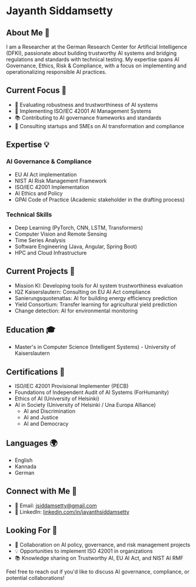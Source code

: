 # Jayanth Siddamsetty

## About Me 👋

I am a Researcher at the German Research Center for Artificial Intelligence (DFKI), passionate about building trustworthy AI systems and bridging regulations and standards with technical testing. My expertise spans AI Governance, Ethics, Risk & Compliance, with a focus on implementing and operationalizing responsible AI practices.

## Current Focus 🎯

- 🔭 Evaluating robustness and trustworthiness of AI systems
- 🌱 Implementing ISO/IEC 42001 AI Management Systems
- 📚 Contributing to AI governance frameworks and standards
- 🤝 Consulting startups and SMEs on AI transformation and compliance

## Expertise 💡

### AI Governance & Compliance
- EU AI Act implementation
- NIST AI Risk Management Framework
- ISO/IEC 42001 Implementation
- AI Ethics and Policy
- GPAI Code of Practice (Academic stakeholder in the drafting process)

### Technical Skills
- Deep Learning (PyTorch, CNN, LSTM, Transformers)
- Computer Vision and Remote Sensing
- Time Series Analysis
- Software Engineering (Java, Angular, Spring Boot)
- HPC and Cloud Infrastructure

## Current Projects 🚀

- Mission KI: Developing tools for AI system trustworthiness evaluation
- IQZ Kaiserslautern: Consulting on EU AI Act compliance
- Sanierungsquotenatlas: AI for building energy efficiency prediction
- Yield Consortium: Transfer learning for agricultural yield prediction
- Change detection: AI for environmental monitoring

## Education 🎓

- Master's in Computer Science (Intelligent Systems) - University of Kaiserslautern

## Certifications 📜

- ISO/IEC 42001 Provisional Implementer (PECB)
- Foundations of Independent Audit of AI Systems (ForHumanity)
- Ethics of AI (University of Helsinki)
- AI in Society (University of Helsinki / Una Europa Alliance)
  - AI and Discrimination
  - AI and Justice
  - AI and Democracy

## Languages 🌍

- English
- Kannada
- German

## Connect with Me 🤝

- 📧 Email: jsiddamsetty@gmail.com
- 💼 LinkedIn: [linkedin.com/in/jayanthsiddamsetty](https://www.linkedin.com/in/jayanthsiddamsetty)

## Looking For 👀

- 🤝 Collaboration on AI policy, governance, and risk management projects
- 💡 Opportunities to implement ISO 42001 in organizations
- 📚 Knowledge sharing on Trustworthy AI, EU AI Act, and NIST AI RMF

Feel free to reach out if you'd like to discuss AI governance, compliance, or potential collaborations!
